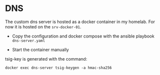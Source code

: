 # DNS

The custom dns server is hosted as a docker container in my homelab.
For now it is hosted on the `srv-docker-01`.

- Copy the configuration and docker compose with the ansible playbook `dns-server.yaml`

- Start the container manually

tsig-key is generated with the command:

```console
docker exec dns-server tsig-keygen -a hmac-sha256
```
